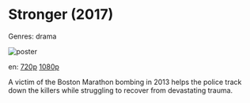 # Stronger (2017)

Genres: drama

![poster](http://image.tmdb.org/t/p/w500/2TDroy5YKKCthnXnAERjjGnusKw.jpg)

en:
  [720p](magnet:?xt=urn:btih:8E67E7F1B159921CBD7A1D579E6F36E28414D350&tr=udp://glotorrents.pw:6969/announce&tr=udp://tracker.opentrackr.org:1337/announce&tr=udp://torrent.gresille.org:80/announce&tr=udp://tracker.openbittorrent.com:80&tr=udp://tracker.coppersurfer.tk:6969&tr=udp://tracker.leechers-paradise.org:6969&tr=udp://p4p.arenabg.ch:1337&tr=udp://tracker.internetwarriors.net:1337)
  [1080p](magnet:?xt=urn:btih:EC28958F200EEFFAC92BC79A4214975B65457260&tr=udp://glotorrents.pw:6969/announce&tr=udp://tracker.opentrackr.org:1337/announce&tr=udp://torrent.gresille.org:80/announce&tr=udp://tracker.openbittorrent.com:80&tr=udp://tracker.coppersurfer.tk:6969&tr=udp://tracker.leechers-paradise.org:6969&tr=udp://p4p.arenabg.ch:1337&tr=udp://tracker.internetwarriors.net:1337)
  


A victim of the Boston Marathon bombing in 2013 helps the police track down the killers while struggling to recover from devastating trauma.